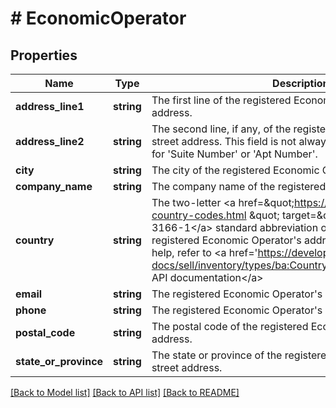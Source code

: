 # # EconomicOperator

## Properties

Name | Type | Description | Notes
------------ | ------------- | ------------- | -------------
**address_line1** | **string** | The first line of the registered Economic Operator&#39;s street address. | [optional]
**address_line2** | **string** | The second line, if any, of the registered Economic Operator&#39;s street address. This field is not always used, but can be used for &#39;Suite Number&#39; or &#39;Apt Number&#39;. | [optional]
**city** | **string** | The city of the registered Economic Operator&#39;s street address. | [optional]
**company_name** | **string** | The company name of the registered Economic Operator. | [optional]
**country** | **string** | The two-letter &lt;a href&#x3D;\&quot;https://www.iso.org/iso-3166-country-codes.html \&quot; target&#x3D;\&quot;_blank\&quot;&gt;ISO 3166-1&lt;/a&gt; standard abbreviation of the country of the registered Economic Operator&#39;s address. For implementation help, refer to &lt;a href&#x3D;&#39;https://developer.ebay.com/api-docs/sell/inventory/types/ba:CountryCodeEnum&#39;&gt;eBay API documentation&lt;/a&gt; | [optional]
**email** | **string** | The registered Economic Operator&#39;s business email address. | [optional]
**phone** | **string** | The registered Economic Operator&#39;s business phone number. | [optional]
**postal_code** | **string** | The postal code of the registered Economic Operator&#39;s street address. | [optional]
**state_or_province** | **string** | The state or province of the registered Economic Operator&#39;s street address. | [optional]

[[Back to Model list]](../../README.md#models) [[Back to API list]](../../README.md#endpoints) [[Back to README]](../../README.md)
